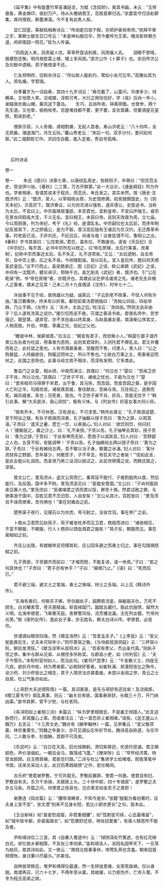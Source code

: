 <!-- { "loadSidebar": true } -->
　　《延平集》中有能墨竹草圣潘庭坚，为赋《念奴娇》，美其书画，未云：“玉带悬鱼，黄金铸印，侯封万户。待从头缴纳君王，觅取爱卿归去。”余罢袁守归涂赴郡集，席间借观，醉墨淋漓。今不复有此隽人矣。

　　显仁回銮，客献桧相寿诗云：“传闻是日慈宁殿，亦把炉香祝帝师。”侂拜平章之岁，某朝士献生日口号云：“本是神仙服日华，而今癯悴为王家。槐龙影转朝方退，闲却南园一院花。”皆为人传诵。

　　“风雨送人来，风雨留人住。草草杯盘话别离，风雨催人去。　　泪眼不曾晴，眉黛愁还聚。明月相思莫上楼，楼上多风雨。”游次公作《卜算子》也。余旧传次公及刘致中遗稿，郑子敬借录不还。

　　亡友郑明府，旧和余诗云：“月似故人能赴约，鹭如小友可忘年。”高雅似其为人。郑名爚，字君瑞。

　　孙季蕃岁为一词自寿，其四十九岁词云：“寿花戴了，山童问，华庚多少。待瞒来，又怕旁人笑。况戒腊，淳熙可考。大衍之用恰恰好，学《易》后尚一年小。谢屐唐衣眉山帽，薰风送下蓬岛。　　生巧，吕翁昨夜，钟离明蚤。也曾参，两个先生道。又也曾，偷桃啖枣。百屋堆钱都不要，更不要，衮衣茸纛，但要酒星花星照，鹘突到老。”

　　僧家示寂，人人有偈，递相剽袭，无起人意者。寿山洪老云：“八十四年，全无把鼻。潮退海门，月生云际。”囊山秀老云：“末后一句，双手分付，更问如何絮。”此二偈颇胜它作。洪旧住白鹿，能入定者。秀自号孤峰。 
　
 
　

　
后村诗话
　
　

卷一 

卷一
　　朱氏《感兴》诗第七章，以唐经乱周史，咎欧阳子，卒章曰：“侃侃范太史，受说伊川翁。《春秋》二三策，万古开群蒙。”此一大议论，《通鉴纲目》所为作也。学者相承，皆谓其说本于程氏，而范氏、朱氏发之。其实未然。按《唐史·沈既济传》云：“既济，吴人，以宰相杨炎荐，为史馆修撰。初吴兢撰国史，为《则天本纪》，次高宗下。既济奏议，以为则天进以强有，退非德让，史臣追书，当称为太后，不宜曰上。中宗虽降居藩邸，本吾君也，宜称皇帝，不宜曰庐陵王。睿宗在景龙间假临大宝，于义无名，宜曰相王，未容曰帝。且则天改唐为周，立七庙。今以周厕唐，列为帝纪，考于《礼》经，是谓乱名。中宗嗣位在太后前，而序年制纪反居其下，方之跻僖公，是为不智。昔汉高后独有王诸吕为负汉约，无迁鼎革命事。时老臣已没，子非刘氏，不纪吕后，尚谁与哉！议者犹谓不可。鲁昭公之出，《春秋》岁书其居曰：‘公在乾侯。’君在，虽失位，不敢废也。请省《天后纪》合《中宗纪》，每岁首，必书中宗所在以统之，曰‘帝在房陵，太后行某事，改某制’。纪称中宗而事述太后，名不失正，礼不违常矣。”又云：“太后遗制，自去帝号，及中宗上册，后之名不易。今祔陵配庙，皆以后礼，宜入皇后传，题曰则天顺圣武皇后。”议不行而止。盖吴兢承迁、固《吕纪》之误，欧公承兢《武纪》之误，中间有一沈既济，健论卓识，照映千古。盖乞削去《武纪》者，既济也。引“公在乾侯”例，书“帝在房陵”者，亦既济也。其建此议在伊洛诸贤之先。诸老先生非掩人之善者，偶未之见耳！己未二月十九夜偶读《沈传》，时年七十二。

　　许由事不见于经，故扬雄以为疑。诚斋云：“子云到老不晓事，不信人间有许由。”虽沉著痛快，终未有以折衷。鄱阳前辈汤君锡独曰：“尧始让四岳，四岳举舜，乃让于舜。《左传》云：‘夫许，太岳之后。’杜注云：‘尧四岳。’然则太岳非由乎？后人遂有洗耳之说尔。”援引切而说不凿，可谓之善读书矣。君锡名师中，苦学强记，既登第，遽弃官，亦不求岳庙以终其身。与赵昌甫友善。南溪柴公序其文，人物高胜。升伯，仲能、季庸之兄，伯纪之父也。

　　“瞻彼中林，侯薪侯蒸。”古注云：“朝宜有君子，而但聚小人。”韩婴引晏子谓齐景公左右者为社鼠，用事者为恶狗，出则卖君效利，入则托君不罪乱法。君又并覆而有之，此社鼠之患也。人有市酒甚美者，至酸而不售，问里人，里人曰：“公之狗甚猛，人持器欲往，狗辄迎而吠之，所以不售也。”士欲白万乘之主，用事者迎而吠之，此国之恶狗也。此事与经文若不相涉，而深有发明，它多类此。

　　鲁监门之女婴，相从绩，中夜而涕泣，其偶曰：“何泣也？”婴曰：“吾闻卫世子不肖，所以泣也。”其偶曰：“卫世子不肖，诸侯之忧也，子曷为泣也？”婴曰：“昔宋桓司马得罪于宋君，出于鲁，其马佚，而吾园，而食吾园之葵，是岁园人亡利之半。勾践攻吴，诸侯畏其威，鲁往献女，吾姊与焉。兄往视之，道畏而死。越兵威者，吴也；兄死者，我也。今卫世子甚不肖，好兵，吾能无忧乎？”韩引此事，解“大夫跋涉，我心则忧”，极有义味。与《列女传》织室女事大同小异。

　　“南有乔木，不可休思。汉有游女，不可求思。”韩传此章云：“孔子南游适楚，至于阿谷之隧，有处子佩瑱而浣者，孔子抽觞以授子贡曰：‘善为之辞，以观其语。’子贡曰：‘逢天之暑，愿乞一饮，以表我心。’妇人对曰：‘欲饮则饮，何问妇人！’援觞挹之，置之沙上，曰：‘礼不亲授。’子贡以告。孔子抽琴去其轸，授子贡曰：‘善为之辞。’子贡曰：‘于此有琴而无轸，愿借子以调其音。’妇人对曰：‘吾野鄙之人也，五音不知，安能调琴！’子贡以告。孔子抽絺绤五两以授子贡曰：‘善为之辞。’子贡曰：‘于此有絺绤五两，吾不敢以当子身，敢置之水浦。’妇人对曰：‘客分资财弃之野鄙，吾年甚少，何敢受子，子不早去，有狂夫守之者矣！’”信如此言，是此女能以礼自防。而圣贤乃再三设词以挑试之，此前世陋儒之说，而韩氏取之，谬矣。

　　晋文公亡，里凫须从，盗文公资而亡。重耳馁不能行，子推割股肉以食，然后能行。及反国，国中多不附。里凫须造见曰：“臣能安晋国。”文公曰：“子尚何面目来见寡人也。”里凫须曰：“臣袭竭君之资而君以馁，罪至十族。然君试赦之罪，与骖乘游于国中，百姓见君不念旧怨，人自安矣！”文公从其计。百姓皆曰：“里凫须且不诛而骖乘，吾何惧也！”事在封雍齿之前。

　　楚熊渠子夜行，见寝石以为伏虎，弯弓射之，没金饮羽。事在李广之前。

　　卜商从卫君而见赵简子，简子被发杖矛而见卫君，商趋而进曰：“诸侯相见，不宜不朝服，不朝服，行人卜商将以颈血溅君之服矣！”简子反，朝服而见。事在蔺相如之前。

　　齐庄公出猎，有螳蜋举足将搏其轮，庄公回车避之而勇士归之。事在勾践揖怒蛙之前。

　　孔子燕居，子贡摄齐而前曰：“才竭而短，不能复进，请一休焉。”子曰：“若之何其休也？”子贡曰：“君子亦有休乎？”子曰：“阖棺乃止。”《语》曰：“死而后已。”

　　君子避三端，避文士之笔端，勇士之锋端，辩士之舌端。以上见《韩诗外传》。

　　“东海有勇妇，何惭苏子卿。学剑越处子，超腾若流星。捐躯报夫仇，万死不顾生。白刃曜素雪，苍天感精诚。斩首掉国门，蹴踏五藏行。豁此伉俪愤，粲然大义明。北海李使君，飞章奏天庭。舍罪警风俗，流芳播沧瀛。志在列女籍，竹帛何光荣。”按《唐列女传》，逸此女子事，亦无姓名，赖太白诗以传。李使君，必邕也。

　　世谓谪仙眼空四海，然《赠孟浩然》云：“吾爱孟夫子。”《上李邕》云：“宣父犹能畏后生，丈夫未可轻年少。”则尽尊宿之敬。《与侍郎叔游洞庭》云：“三杯容小阮，醉后发清狂。”《献当涂宰从叔阳冰》云：“吾家有季父，杰出圣代英。”则执子侄之恭。集中与群从兄弟、从甥侄多所称奖。与郡县小吏，如《何判官》云：“夫子今管乐。”未知判官何如人，而当此句。《崔司户昆季》云：“千金散义士，四座无凡宾。欲折月中桂，持为寒者薪。”必疏财好客者。如崔秋浦、郑溧阳皆比之陶令，谈少府、刘少府皆比之梅生，其于人情世法亦甚委曲，未尝以金闺之彦，青云之士自居。杜公气象亦如此。

　　《上哥舒大夫述德陈情》一篇，其词甚褒，是先与哥舒有还往矣！及流夜郎，《赠江夏韦守》叙乱离事，则云：“幽关壮帝居，国事悬哥舒。长戟三十万，开门纳凶渠。”直书其罪，曾不少恕，与杜老同。

　　《系浔阳狱上崔相三诗》末篇云：“纵为梦里相随去，不是襄王倾国人。”此言迫胁而行，非其腹心上客。而或者注云：“此一首恐非上崔相者。”误矣。《送王屋山人魏万》五言云：“十三弄文史。”魏亦有《酬李翰林》一篇，见李集云：“宣父敬项槖，林宗重黄生。”则魏之年甚少。亦可见谪仙忘年折节处。魏诗高自称道，与任华同，二人敢与李、杜倡酬，其胆不可及矣。

　　《东武吟》云：“白日在天高，回光烛微躬。清切紫霄迥，优游丹禁通。君王赐颜色，声价凌烟虹。一朝去金马，飘落成飞蓬。”《赠宋陟》云：“早怀经济策，特受龙颜顾。白玉栖青蝇，君臣忽行路。”二诗与杜公“集贤学士如堵墙，观我落笔中书堂。往来文采动人主，此日饥寒趋路傍”之作，悲壮略同。

　　古乐府“使君谢罗敷，宁可共载无。罗敷前置辞，使君一何愚。使君自有妇，罗敷自有夫。东方千余骑，夫婿居上头。三十侍中郎，四十专城居”，是罗敷之夫亦五马矣。共载之问，何使君之佻易也，岂亦寓言如金吾子之类耶！

　　谢惠连《捣衣篇》云：“腰带准畴昔，不知今是非。”张籍“殷勤为看初著时，征夫身上宜不宜”，张文潜“别来不见身长短，若比小郎衣更长”之句，皆本此。

　　《玉台新咏》如“是妾愁成瘦，非君重细腰”，如“弦断犹可续，心去最难留”，如“城中皆半额，非妾画眉长”，如“怨黛舒还敛，啼妆拭更垂”，有唐人精思所不能及者。

　　尹和靖诗仅二三首，其《自秦入蜀道中》云：“绿阴深处竹篱遮，也有红花映白花。却忆故乡卿相第，不及张三李四家。”盖和靖洛人，洛阳名园甲天下，一旦荡为劫灰，故其诗如此。又一绝云：“南枝北枝春事休，啼莺乳燕也含羞。朝来回首频惆怅，身过秦川尽最头。”亦甚佳。

　　自种放常秩后，惟尹和靖得位最速，然一生转徙患难，全家死敌祸，仅以身脱。南渡再召，已六十七岁，不两年至从槖，其峻擢，以力拒伪齐，亡命入蜀，不专为程氏高弟之故。

